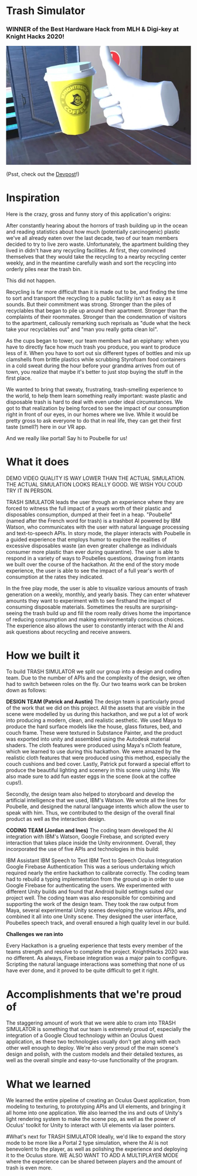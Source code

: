 # Trash Simulator
### **WINNER** of the Best Hardware Hack from MLH & Digi-key at Knight Hacks 2020!


[![Demo video](https://github.com/jordansmithsgames/jordansmithsgames/blob/main/readmes/trashsimulator/thumbsup.png)](https://www.youtube.com/embed/vJtxs6iU228)

(Psst, check out the [Devpost](https://devpost.com/software/trash-simulator)!)

# Inspiration
Here is the crazy, gross and funny story of this application's origins:

After constantly hearing about the horrors of trash building up in the ocean and reading statistics about how much (potentially carcinogenic) plastic we've all already eaten over the last decade, two of our team members decided to try to live zero waste. Unfortunately, the apartment building they lived in didn't have any recycling facilities. At first, they convinced themselves that they would take the recycling to a nearby recycling center weekly, and in the meantime carefully wash and sort the recycling into orderly piles near the trash bin.

This did not happen.

Recycling is far more difficult than it is made out to be, and finding the time to sort and transport the recycling to a public facility isn't as easy as it sounds. But their commitment was strong. Stronger than the piles of recyclables that began to pile up around their apartment. Stronger than the complaints of their roommates. Stronger than the condemnation of visitors to the apartment, callously remarking such reprisals as "dude what the heck take your recyclables out" and "man you really gotta clean lol".

As the cups began to tower, our team members had an epiphany: when you have to directly face how much trash you produce, you want to produce less of it. When you have to sort out six different types of bottles and mix up clamshells from brittle plastics while scrubbing Styrofoam food containers in a cold sweat during the hour before your grandma arrives from out of town, you realize that maybe it's better to just stop buying the stuff in the first place.

We wanted to bring that sweaty, frustrating, trash-smelling experience to the world, to help them learn something really important: waste plastic and disposable trash is hard to deal with even under ideal circumstances. We got to that realization by being forced to see the impact of our consumption right in front of our eyes, in our homes where we live. While it would be pretty gross to ask everyone to do that in real life, they can get their first taste (smell?) here in our VR app.

And we really like portal! Say hi to Poubelle for us!

# What it does
DEMO VIDEO QUALITY IS WAY LOWER THAN THE ACTUAL SIMULATION. THE ACTUAL SIMULATION LOOKS REALLY GOOD. WE WISH YOU COUD TRY IT IN PERSON.

TRASH SIMULATOR leads the user through an experience where they are forced to witness the full impact of a years worth of their plastic and disposables consumption, dumped at their feet in a heap. "Poubelle" (named after the French word for trash) is a trashbot AI powered by IBM Watson, who communicates with the user with natural language processing and text-to-speech APIs. In story mode, the player interacts with Poubelle in a guided experience that employs humor to explore the realities of excessive disposables waste (an even greater challenge as individuals consumer more plastic than ever during quarantine). The user is able to respond in a variety of ways to Poubelles questions, drawing from intants we built over the course of the hackathon. At the end of the story mode experience, the user is able to see the impact of a full year's worth of consumption at the rates they indicated.

In the free play mode, the user is able to visualize various amounts of trash generation on a weekly, monthly, and yearly basis. They can enter whatever amounts they want to experiment with to see firsthand the impact of consuming disposable materials. Sometimes the results are surprising- seeing the trash build up and fill the room really drives home the importance of reducing consumption and making environmentally conscious choices. The experience also allows the user to constantly interact with the AI and ask questions about recycling and receive answers.

# How we built it
To build TRASH SIMULATOR we split our group into a design and coding team. Due to the number of APIs and the complexity of the design, we often had to switch between roles on the fly. Our two teams work can be broken down as follows:

**DESIGN TEAM (Patrick and Austin)** The design team is particularly proud of the work that we did on this project. All the assets that are visible in the scene were modelled by us during this hackathon, and we put a lot of work into producing a modern, clean, and realistic aesthetic. We used Maya to produce the hard surface models like the house, glass fixtures, bed, and couch frame. These were textured in Substance Painter, and the product was exported into unity and assembled using the Autodesk material shaders. The cloth features were produced using Maya's nCloth feature, which we learned to use during this hackathon. We were amazed by the realistic cloth features that were produced using this method, especially the couch cushions and bed cover. Lastly, Patrick put forward a special effort to produce the beautiful lighting and scenery in this scene using Unity. We also made sure to add fun easter eggs in the scene (look at the coffee cups!).

Secondly, the design team also helped to storyboard and develop the artificial intelligence that we used, IBM's Watson. We wrote all the lines for Poubelle, and designed the natural language intents which allow the user to speak with him. Thus, we contributed to the design of the overall final product as well as the interaction design.

**CODING TEAM (Jordan and Ines)** The coding team developed the AI integration with IBM's Watson, Google Firebase, and scripted every interaction that takes place inside the Unity environment. Overall, they incorporated the use of five APIs and technologies in this build:

IBM Assistant
IBM Speech to Text
IBM Text to Speech
Oculus Integration
Google Firebase Authentication
This was a serious undertaking which required nearly the entire hackathon to calibrate correctly. The coding team had to rebuild a typing implementation from the ground up in order to use Google Firebase for authenticating the users. We experimented with different Unity builds and found that Android build settings suited our project well. The coding team was also responsible for combining and supporting the work of the design team. They took the raw output from Maya, several experimental Unity scenes developing the various APIs, and combined it all into one Unity scene. They designed the user interface, Poubelles speech track, and overall ensured a high quality level in our build.

**Challenges we ran into**

Every Hackathon is a grueling experience that tests every member of the teams strength and resolve to complete the project. KnightHacks 2020 was no different. As always, Firebase integration was a major pain to configure. Scripting the natural language interactions was something that none of us have ever done, and it proved to be quite difficult to get it right.

# Accomplishments that we're proud of
The staggering amount of work that we were able to cram into TRASH SIMULATOR is something that our team is extremely proud of, especially the integration of a Google Cloud technology within an Oculus Quest application, as these two technologies usually don't get along with each other well enough to deploy. We're also very proud of the main scene's design and polish, with the custom models and their detailed textures, as well as the overall simple and easy-to-use functionality of the program.

# What we learned
We learned the entire pipeline of creating an Oculus Quest application, from modeling to texturing, to prototyping APIs and UI elements, and bringing it all home into one application. We also learned the ins and outs of Unity's light rendering system to make the scene pop, as well as the power of Oculus' toolkit for Unity to interact with UI elements via laser pointers.

#What's next for TRASH SIMULATOR
Ideally, we'd like to expand the story mode to be more like a Portal 2 type simulation, where the AI is not benevolent to the player, as well as polishing the experience and deploying it to the Oculus store. WE ALSO WANT TO ADD A MULTIPLAYER MODE where the experience can be shared between players and the amount of trash is even more.
